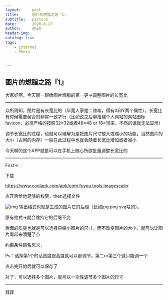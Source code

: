 ```yaml
---
layout:     post
title:      图片的燃脂之路『1』
subtitle:   picture
date:       2020-8-17
author:     AGZX
header-img: 
catalog: true
tags:
    - internet
    - Photo


---
```


## 图片的燃脂之路『1』

大家好啊，今天聊一聊给图片燃脂的第一更→调整图片的长宽比

------

众所周知，图片是有长宽比的（毕竟人家是二维嘛，得有X和Y两个属性），长宽比有时候需要契合的非常一致才行（比如说之后聊搭建个人网站的网站图标favicon，必须严格的按照32×32或者48×48 or 16×16来，不然的话就无法显示）

调节长宽比的过程，也就可以理解为是把图片尺寸放大或缩小的功能，当然图片的大小（占用的内存）一般在此过程中也就会随着长宽比增加或者减小

今天聊的这个APP就是可以在手机上随心所欲批量调整长宽比的

------

First→

下载

https://www.coolapk.com/apk/com.fuyou.tools.imagescaler

点开后给他足够的权限，then选择文件

![img](https://mmbiz.qpic.cn/mmbiz_jpg/tMsLbdfwxoO3NaDDz51Pk7M62jxgc3e1Yk2p0JTwGI1vvLF4Nj6ib1PvPCcpgGpmtNKpwp5PFM8luhcPDsFhTeQ/640?wx_fmt=jpeg&tp=webp&wxfrom=5&wx_lazy=1&wx_co=1)
输出格式也就是生成的图片它的后缀（比如jpg png svg啥的）。

原有格式→就会维持它的后缀不变

后面的质量也就是可以选择只缩小图片的尺寸，而不改变图片的大小，就可以让图片看起来清楚了点

约束条件顾名思义，

Ps：选择第1个的话宽度跟高度就可以都调节，第二or第三个就只能调一个

点击完开始后就可以保存了

对了，可以选择多个图片，就可以一次性调节多个图片的尺寸

------

拜拜




